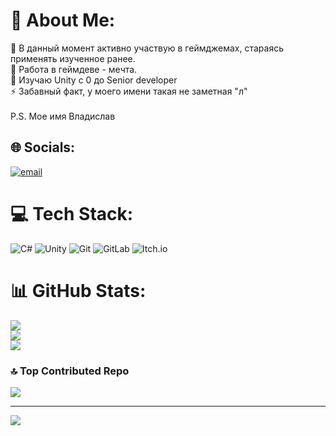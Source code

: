 # 💫 About Me:
🔭 В данный момент активно участвую в геймджемах, стараясь применять изученное ранее. <br>👯 Работа в геймдеве - мечта.<br>🌱 Изучаю Unity с 0 до Senior developer<br>⚡ Забавный факт, у моего имени такая не заметная "л"<br><br>P.S. Мое имя Владислав


## 🌐 Socials:
[![email](https://img.shields.io/badge/Email-D14836?logo=gmail&logoColor=white)](mailto:elemadara@gmail.com) 

# 💻 Tech Stack:
![C#](https://img.shields.io/badge/c%23-%23239120.svg?style=for-the-badge&logo=csharp&logoColor=white) ![Unity](https://img.shields.io/badge/unity-%23000000.svg?style=for-the-badge&logo=unity&logoColor=white) ![Git](https://img.shields.io/badge/git-%23F05033.svg?style=for-the-badge&logo=git&logoColor=white) ![GitLab](https://img.shields.io/badge/gitlab-%23181717.svg?style=for-the-badge&logo=gitlab&logoColor=white) ![Itch.io](https://img.shields.io/badge/Itch-%23FF0B34.svg?style=for-the-badge&logo=Itch.io&logoColor=white)
# 📊 GitHub Stats:
![](https://github-readme-stats.vercel.app/api?username=MemoReal-ai&theme=material-palenight&hide_border=false&include_all_commits=false&count_private=false)<br/>
![](https://github-readme-streak-stats.herokuapp.com/?user=MemoReal-ai&theme=material-palenight&hide_border=false)<br/>
![](https://github-readme-stats.vercel.app/api/top-langs/?username=MemoReal-ai&theme=material-palenight&hide_border=false&include_all_commits=false&count_private=false&layout=compact)

### 🔝 Top Contributed Repo
![](https://github-contributor-stats.vercel.app/api?username=MemoReal-ai&limit=5&theme=dracula&combine_all_yearly_contributions=true)

---
[![](https://visitcount.itsvg.in/api?id=MemoReal-ai&icon=5&color=7)](https://visitcount.itsvg.in)

<!-- Proudly created with GPRM ( https://gprm.itsvg.in ) -->

<!--
**MemoReal-ai/MemoReal-ai** is a ✨ _special_ ✨ repository because its `README.md` (this file) appears on your GitHub profile.

Here are some ideas to get you started:

- 🔭 I’m currently working on ...
- 🌱 I’m currently learning ...
- 👯 I’m looking to collaborate on ...
- 🤔 I’m looking for help with ...
- 💬 Ask me about ...
- 📫 How to reach me: ...
- 😄 Pronouns: ...
- ⚡ Fun fact: ...
-->
